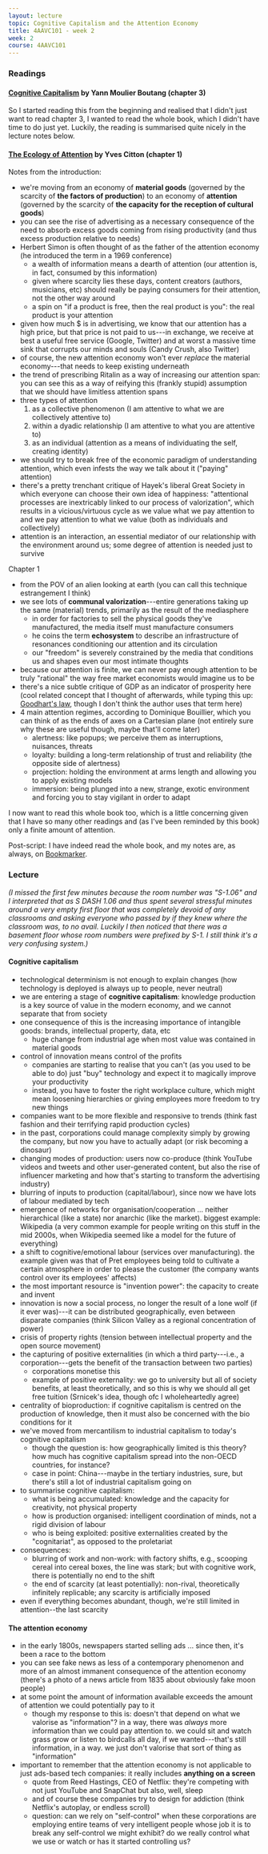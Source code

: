 ```yaml
---
layout: lecture
topic: Cognitive Capitalism and the Attention Economy
title: 4AAVC101 - week 2
week: 2
course: 4AAVC101
---
```


### Readings

#### [Cognitive Capitalism](https://www.goodreads.com/book/show/14803576-cognitive-capitalism) by Yann Moulier Boutang (chapter 3)

So I started reading this from the beginning and realised that I didn't just
want to read chapter 3, I wanted to read the whole book, which I didn't have
time to do just yet. Luckily, the reading is summarised quite nicely in the
lecture notes below.

#### [The Ecology of Attention](https://www.goodreads.com/book/show/30613224-the-ecology-of-attention) by Yves Citton (chapter 1)

Notes from the introduction:

* we're moving from an economy of **material goods** (governed by the scarcity
  of **the factors of production**) to an economy of **attention** (governed by
  the scarcity of **the capacity for the reception of cultural goods**)
* you can see the rise of advertising as a necessary consequence of the need to
  absorb excess goods coming from rising productivity (and thus excess
  production relative to needs)
* Herbert Simon is often thought of as the father of the attention economy (he
  introduced the term in a 1969 conference)
  * a wealth of information means a dearth of attention (our attention is, in
    fact, consumed by this information)
  * given where scarcity lies these days, content creators (authors, musicians,
    etc) should really be paying consumers for their attention, not the other
    way around
  * a spin on "if a product is free, then the real product is you": the real
    product is your attention
* given how much $ is in advertising, we know that our attention has a high
  price, but that price is not paid to us---in exchange, we receive at best a
  useful free service (Google, Twitter) and at worst a massive time sink that
  corrupts our minds and souls (Candy Crush, also Twitter)
* of course, the new attention economy won't ever _replace_ the material
  economy---that needs to keep existing underneath
* the trend of prescribing Ritalin as a way of increasing our attention span:
  you can see this as a way of reifying this (frankly stupid) assumption that
  we should have limitless attention spans
* three types of attention
  1. as a collective phenomenon (I am attentive to what we are collectively
  attentive to)
  2. within a dyadic relationship (I am attentive to what you are attentive to)
  3. as an individual (attention as a means of individuating the self, creating
  identity)
* we should try to break free of the economic paradigm of understanding
  attention, which even infests the way we talk about it ("paying" attention)
* there's a pretty trenchant critique of Hayek's liberal Great Society in which
  everyone can choose their own idea of happiness: "attentional processes are
  inextricably linked to our process of valorization", which results in a
  vicious/virtuous cycle as we value what we pay attention to and we pay
  attention to what we value (both as individuals and collectively)
* attention is an interaction, an essential mediator of our relationship with
  the environment around us; some degree of attention is needed just to survive

Chapter 1

* from the POV of an alien looking at earth (you can call this technique
  estrangement I think)
* we see lots of **communal valorization**---entire generations taking up the same
  (material) trends, primarily as the result of the mediasphere
  * in order for factories to sell the physical goods they've manufactured, the
    media itself must manufacture consumers
  * he coins the term **echosystem** to describe an infrastructure of
    resonances conditioning our attention and its circulation
  * our "freedom" is severely constrained by the media that conditions us and
    shapes even our most intimate thoughts
* because our attention is finite, we can never pay enough attention to be
  truly "rational" the way free market economists would imagine us to be
* there's a nice subtle critique of GDP as an indicator of prosperity here
  (cool related concept that I thought of afterwards, while typing this up:
  [Goodhart's law](https://en.wikipedia.org/wiki/Goodhart%27s_law),
  though I don't think the author uses that term here)
* 4 main attention regimes, according to Dominique Bouillier, which you can
  think of as the ends of axes on a Cartesian plane (not entirely sure
  why these are useful though, maybe that'll come later)
  * alertness: like popups; we perceive them as interruptions, nuisances,
    threats
  * loyalty: building a long-term relationship of trust and reliability (the
    opposite side of alertness)
  * projection: holding the environment at arms length and allowing you to
    apply existing models
  * immersion: being plunged into a new, strange, exotic environment and
    forcing you to stay vigilant in order to adapt

I now want to read this whole book too, which is a little concerning given that
I have so many other readings and (as I've been reminded by this book) only a
finite amount of attention.

Post-script: I have indeed read the whole book, and my notes are, as always,
on [Bookmarker](http://bookmarker.dellsystem.me/book/the-ecology-of-attention).

### Lecture

_(I missed the first few minutes because the room number was "S-1.06" and I
interpreted that as S DASH 1.06 and thus spent several stressful minutes around
a very empty first floor that was completely devoid of any classrooms and
asking everyone who passed by if they knew where the classroom was, to no
avail. Luckily I then noticed that there was a basement floor whose room
numbers were prefixed by S-1. I still think it's a very confusing system.)_

#### Cognitive capitalism

* technological determinism is not enough to explain changes (how technology is
  deployed is always up to people, never neutral)
* we are entering a stage of **cognitive capitalism**: knowledge production is
  a key source of value in the modern economy, and we cannot separate that from
  society
* one consequence of this is the increasing importance of intangible goods:
  brands, intellectual property, data, etc
  * huge change from industrial age when most value was contained in material
    goods
* control of innovation means control of the profits
  * companies are starting to realise that you can't (as you used to be able to
    do) just "buy" technology and expect it to magically improve your
    productivity
  * instead, you have to foster the right workplace culture, which might mean
    loosening hierarchies or giving employees more freedom to try new things
* companies want to be more flexible and responsive to trends (think fast
  fashion and their terrifying rapid production cycles)
* in the past, corporations could manage complexity simply by growing the
  company, but now you have to actually adapt (or risk becoming a dinosaur)
* changing modes of production: users now co-produce (think YouTube videos and
  tweets and other user-generated content, but also the rise of influencer
  marketing and how that's starting to transform the advertising industry)
* blurring of inputs to production (capital/labour), since now we have lots of
  labour mediated by tech
* emergence of networks for organisation/cooperation ... neither hierarchical
  (like a state) nor anarchic (like the market). biggest example: Wikipedia (a
  very common example for people writing on this stuff in the mid 2000s, when
  Wikipedia seemed like a model for the future of everything)
* a shift to cognitive/emotional labour (services over manufacturing). the
  example given was that of Pret employees being told to cultivate a certain
  atmosphere in order to please the customer (the company wants control over
  its employees' affects)
* the most important resource is "invention power": the capacity to create and
  invent
* innovation is now a social process, no longer the result of a lone wolf (if
  it ever was)---it can be distributed geographically, even between disparate
  companies (think Silicon Valley as a regional concentration of power)
* crisis of property rights (tension between intellectual property and the open
  source movement)
* the capturing of positive externalities (in which a third party---i.e., a
  corporation---gets the benefit of the transaction between two parties)
  * corporations monetise this
  * example of positive externality: we go to university but all of society
    benefits, at least theoretically, and so this is why we should all get free
    tuition (Srnicek's idea, though ofc I wholeheartedly agree)
* centrality of bioproduction: if cognitive capitalism is centred on the
  production of knowledge, then it must also be concerned with the bio
  conditions for it
* we've moved from mercantilism to industrial capitalism to today's cognitive
  capitalism
  * though the question is: how geographically limited is this theory? how much
    has cognitive capitalism spread into the non-OECD countries, for instance?
  * case in point: China---maybe in the tertiary industries, sure, but there's
    still a lot of industrial capitalism going on
* to summarise cognitive capitalism:
  * what is being accumulated: knowledge and the capacity for creativity, not
    physical property
  * how is production organised: intelligent coordination of minds, not a rigid
    division of labour
  * who is being exploited: positive externalities created by the
    "cognitariat", as opposed to the proletariat
* consequences:
  * blurring of work and non-work: with factory shifts, e.g., scooping cereal
    into cereal boxes, the line was stark; but with cognitive work, there is
    potentially no end to the shift
  * the end of scarcity (at least potentially): non-rival, theoretically
    infinitely replicable; any scarcity is artificially imposed
* even if everything becomes abundant, though, we're still limited in
  attention--the last scarcity

#### The attention economy

* in the early 1800s, newspapers started selling ads ... since then, it's been
  a race to the bottom
* you can see fake news as less of a contemporary phenomenon and more of an
  almost immanent consequence of the attention economy (there's a photo of a
  news article from 1835 about obviously fake moon people)
* at some point the amount of information available exceeds the amount of
  attention we could potentially pay to it
  * though my response to this is: doesn't that depend on what we valorise as
    "information"? in a way, there was _always_ more information than we could
    pay attention to. we could sit and watch grass grow or listen to birdcalls
    all day, if we wanted---that's still information, in a way. we just don't
    valorise that sort of thing as "information"
* important to remember that the attention economy is not applicable to just
  ads-based tech companies: it really includes **anything on a screen**
  * quote from Reed Hastings, CEO of Netflix: they're competing with not just
    YouTube and SnapChat but also, well, sleep
  * and of course these companies try to design for addiction (think Netflix's
    autoplay, or endless scroll)
  * question: can we rely on "self-control" when these corporations are
    employing entire teams of very intelligent people whose job it is to break
    any self-control we might exhibit? do we really control what we use or
    watch or has it started controlling us?
